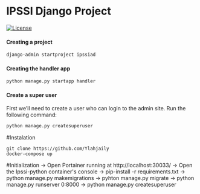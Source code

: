 # IPSSI Django Project

[![License](https://img.shields.io/static/v1.svg?label=license&message=proprietary&color=blue)](https://img.shields.io/puppetforge/rc/:user.svg)


#### Creating a project
```bash
django-admin startproject ipssiad
```

#### Creating the handler app
```bash
python manage.py startapp handler
```

#### Create a super user
First we’ll need to create a user who can login to the admin site. Run the following command:
```bash
python manage.py createsuperuser
```

#Instalation
    
    git clone https://github.com/Ylahjaily
    docker-compose up
    
#Initialization
    -> Open Portainer running at http://localhost:30033/
    -> Open the Ipssi-python container's console 
        -> pip-install -r requirements.txt
        -> python manage.py makemigrations
        -> pyhton manage.py migrate
        -> python manage.py runserver 0:8000
        -> python manage.py createsuperuser



